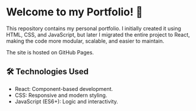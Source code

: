 # Welcome to my Portfolio! 🚀

This repository contains my personal portfolio.
I initially created it using HTML, CSS, and JavaScript, but later I migrated the entire project to React, making the code more modular, scalable, and easier to maintain.

The site is hosted on GitHub Pages.

## 🛠️ Technologies Used

-  React: Component-based development.
-  CSS: Responsive and modern styling.
-  JavaScript (ES6+): Logic and interactivity.
